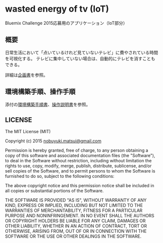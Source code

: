 # wasted energy of tv (IoT)

Bluemix Challenge 2015応募用のアプリケーション（IoT部分）

## 概要

日常生活において「点いているけれど見ていないテレビ」に費やされている時間を可視化する。
テレビに集中していない場合は、自動的にテレビを消すこともできる。

詳細は[企画書](https://github.com/nmatsui/wasted_energy_of_tv_iot/wiki/docs/proposal.pdf)を参照。

## 環境構築手順、操作手順

添付の[環境構築手順書](https://github.com/nmatsui/wasted_energy_of_tv_iot/wiki/docs/construction.pdf)、[操作説明書](https://github.com/nmatsui/wasted_energy_of_tv_iot/wiki/docs/operation.pdf)を参照。

## LICENSE


The MIT License (MIT)

Copyright (c) 2015 nobuyuki.matsui@gmail.com

Permission is hereby granted, free of charge, to any person obtaining a copy
of this software and associated documentation files (the "Software"), to deal
in the Software without restriction, including without limitation the rights
to use, copy, modify, merge, publish, distribute, sublicense, and/or sell
copies of the Software, and to permit persons to whom the Software is
furnished to do so, subject to the following conditions:

The above copyright notice and this permission notice shall be included in all
copies or substantial portions of the Software.

THE SOFTWARE IS PROVIDED "AS IS", WITHOUT WARRANTY OF ANY KIND, EXPRESS OR
IMPLIED, INCLUDING BUT NOT LIMITED TO THE WARRANTIES OF MERCHANTABILITY,
FITNESS FOR A PARTICULAR PURPOSE AND NONINFRINGEMENT. IN NO EVENT SHALL THE
AUTHORS OR COPYRIGHT HOLDERS BE LIABLE FOR ANY CLAIM, DAMAGES OR OTHER
LIABILITY, WHETHER IN AN ACTION OF CONTRACT, TORT OR OTHERWISE, ARISING FROM,
OUT OF OR IN CONNECTION WITH THE SOFTWARE OR THE USE OR OTHER DEALINGS IN THE
SOFTWARE.
